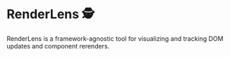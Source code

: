 # RenderLens 🕵️
RenderLens is a framework-agnostic tool for visualizing and tracking DOM updates and component rerenders.
